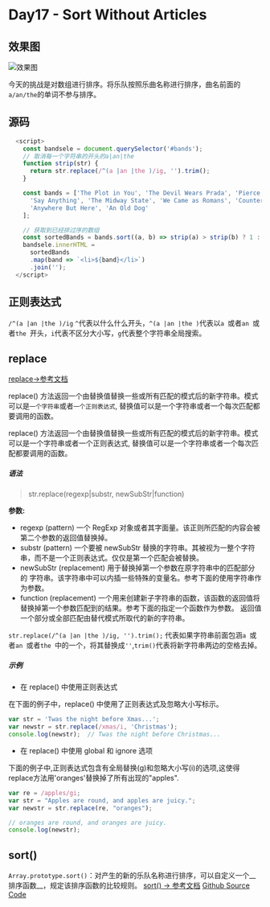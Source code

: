 # Day17 - Sort Without Articles


## 效果图

![效果图](http://om1c35wrq.bkt.clouddn.com/day17%E6%95%88%E6%9E%9C%E5%9B%BE.png)

今天的挑战是对数组进行排序。将乐队按照乐曲名称进行排序，曲名前面的`a/an/the`的单词不参与排序。

## 源码

```js
  <script>
    const bandsele = document.querySelector('#bands');
    // 取消每一个字符串的开头的a|an|the
    function strip(str) {
      return str.replace(/^(a |an |the )/ig, '').trim();
    }

    const bands = ['The Plot in You', 'The Devil Wears Prada', 'Pierce the Veil', 'Norma Jean', 'The Bled',
      'Say Anything', 'The Midway State', 'We Came as Romans', 'Counterparts', 'Oh, Sleeper', 'A Skylit Drive',
      'Anywhere But Here', 'An Old Dog'
    ];

    // 获取到已经排过序的数组
    const sortedBands = bands.sort((a, b) => strip(a) > strip(b) ? 1 : -1);
    bandsele.innerHTML =
      sortedBands
      .map(band => `<li>${band}</li>`)
      .join('');
  </script>
```

## 正则表达式

`/^(a |an |the )/ig` `^`代表以什么什么开头，`^(a |an |the )`代表以`a `或者`an `或者`the `开头，`i`代表不区分大小写，`g`代表整个字符串全局搜索。

## replace

[replace→参考文档](https://developer.mozilla.org/en-US/docs/Web/JavaScript/Reference/Global_Objects/String/replace)

replace() 方法返回一个由替换值替换一些或所有匹配的模式后的新字符串。模式可以是`一个字符串`或者`一个正则表达式`, 替换值可以是一个字符串或者一个每次匹配都要调用的函数。

replace() 方法返回一个由替换值替换一些或所有匹配的模式后的新字符串。模式可以是一个字符串或者一个正则表达式, 替换值可以是一个字符串或者一个每次匹配都要调用的函数。

##### 语法

>str.replace(regexp|substr, newSubStr|function)


**参数:**

- regexp (pattern)
一个 RegExp 对象或者其字面量。该正则所匹配的内容会被第二个参数的返回值替换掉。
- substr (pattern)
一个要被 newSubStr 替换的字符串。其被视为一整个字符串，而不是一个正则表达式。仅仅是第一个匹配会被替换。
- newSubStr (replacement)
 用于替换掉第一个参数在原字符串中的匹配部分的 字符串。该字符串中可以内插一些特殊的变量名。参考下面的使用字符串作为参数。
- function (replacement)
一个用来创建新子字符串的函数，该函数的返回值将替换掉第一个参数匹配到的结果。参考下面的指定一个函数作为参数。
返回值
一个部分或全部匹配由替代模式所取代的新的字符串。



`str.replace(/^(a |an |the )/ig, '').trim();` 代表如果字符串前面包涵`a `或者`an `或者`the `中的一个，将其替换成`''`,`trim()`代表将新字符串两边的空格去掉。

##### 示例


- 在 replace() 中使用正则表达式

在下面的例子中，replace() 中使用了正则表达式及忽略大小写标示。

```js
var str = 'Twas the night before Xmas...';
var newstr = str.replace(/xmas/i, 'Christmas');
console.log(newstr);  // Twas the night before Christmas...
```

- 在 replace() 中使用 global 和 ignore 选项

下面的例子中,正则表达式包含有全局替换(g)和忽略大小写(i)的选项,这使得replace方法用'oranges'替换掉了所有出现的"apples".

```js
var re = /apples/gi;
var str = "Apples are round, and apples are juicy.";
var newstr = str.replace(re, "oranges");

// oranges are round, and oranges are juicy.
console.log(newstr);
```

## sort()

 `Array.prototype.sort()`：对产生的新的乐队名称进行排序，可以自定义一个__排序函数__，规定该排序函数的比较规则。
[sort() -> 参考文档](https://developer.mozilla.org/en/docs/Web/JavaScript/Reference/Global_Objects/Array/sort)
[Github Source Code](https://github.com/liyuechun/JavaScript30-liyuechun)


